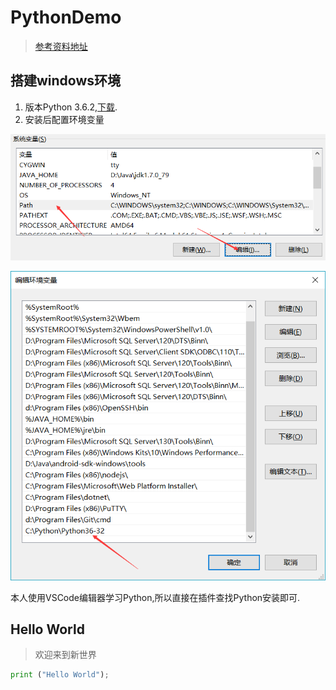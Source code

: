 # PythonDemo
> [参考资料地址](http://www.runoob.com/python/python-intro.html)
## 搭建windows环境
1. 版本Python 3.6.2,[下载](https://www.python.org/downloads/).
2. 安装后配置环境变量

![环境变量1](https://github.com/heweigeng1/PythonDemo/blob/master/img/hjbl1.png)

![环境变量2](https://github.com/heweigeng1/PythonDemo/blob/master/img/hjbl2.png)

本人使用VSCode编辑器学习Python,所以直接在插件查找Python安装即可.
## Hello World
> 欢迎来到新世界
```Python
print ("Hello World");
```